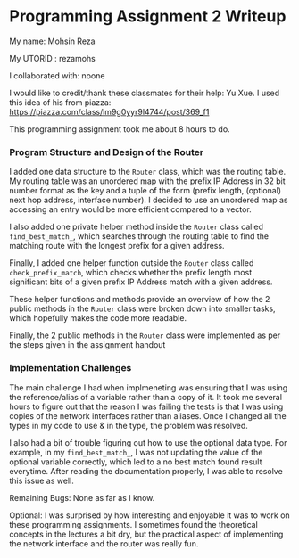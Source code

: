 Programming Assignment 2 Writeup
====================

My name: Mohsin Reza

My UTORID : rezamohs

I collaborated with: noone

I would like to credit/thank these classmates for their help: Yu Xue. I used this idea of his from piazza: https://piazza.com/class/lm9g0yyr9l4744/post/369_f1

This programming assignment took me about 8 hours to do.

### Program Structure and Design of the Router

I added one data structure to the `Router` class, which was the routing table. My routing table was an unordered map with the prefix IP Address in 32 bit number format as the key and a tuple of the form (prefix length, (optional) next hop address, interface number). I decided to use an unordered map as accessing an entry would be more efficient compared to a vector.

I also added one private helper method inside the `Router` class called `find_best_match_`, which searches through the routing table to find the matching route with the longest prefix for a given address. 

Finally, I added one helper function outside the `Router` class called `check_prefix_match`, which checks whether the prefix length most significant bits of a given prefix IP Address match with a given address.

These helper functions and methods provide an overview of how the 2 public methods in the `Router` class were broken down into smaller tasks, which hopefully makes the code more readable. 

Finally, the 2 public methods in the `Router` class were implemented as per the steps given in the assignment handout

### Implementation Challenges
The main challenge I had when implmeneting was ensuring that I was using the reference/alias of a variable rather than a copy of it. It took me several hours to figure out that the reason I was failing the tests is that I was using copies of the network interfaces rather than aliases. Once I changed all the types in my code to use & in the type, the problem was resolved.

I also had a bit of trouble figuring out how to use the optional data type. For example, in my `find_best_match_`, I was not updating the value of the optional variable correctly, which led to a no best match found result everytime. After reading the documentation properly, I was able to resolve this issue as well.

Remaining Bugs:
None as far as I know.

Optional: I was surprised by how interesting and enjoyable it was to work on these programming assignments. I sometimes found the theoretical concepts in the lectures a bit dry, but the practical aspect of implementing the network interface and the router was really fun.
